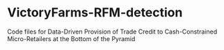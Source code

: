 # VictoryFarms-RFM-detection
 Code files for Data-Driven Provision of Trade Credit to Cash-Constrained Micro-Retailers at the Bottom of the Pyramid
